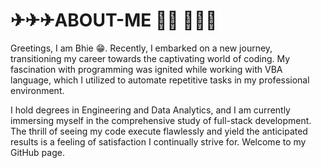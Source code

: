 <h1>✈✈✈ABOUT-ME 🐱‍🏍 🚀🚀🚀</h1>

<p>Greetings, I am Bhie 😁. Recently, I embarked on a new journey, transitioning my career towards the captivating world of coding. My fascination with programming was ignited while working with VBA language, which I utilized to automate repetitive tasks in my professional environment.</p>

<p>I hold degrees in Engineering and Data Analytics, and I am currently immersing myself in the comprehensive study of full-stack development. The thrill of seeing my code execute flawlessly and yield the anticipated results is a feeling of satisfaction I continually strive for. Welcome to my GitHub page.</p>
